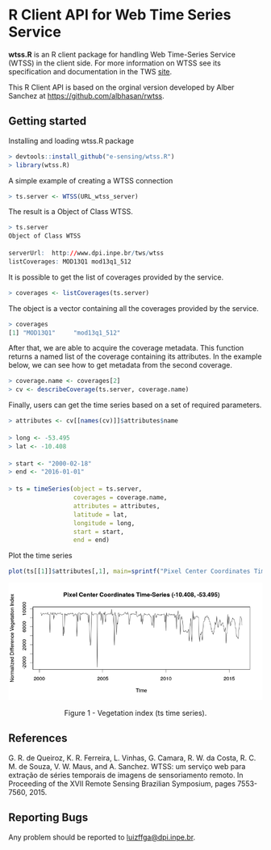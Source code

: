 # R Client API for Web Time Series Service

**wtss.R** is an R client package for handling Web Time-Series Service (WTSS) in the client side. For more information on WTSS see  its specification and documentation in the TWS [site](https://github.com/e-sensing/tws). 

This R Client API is based on the orginal version developed by Alber Sanchez at https://github.com/albhasan/rwtss.

## Getting started

Installing and loading wtss.R package

``` r
> devtools::install_github("e-sensing/wtss.R")
> library(wtss.R)
```

A simple example of creating a WTSS connection

``` r 
> ts.server <- WTSS(URL_wtss_server)
```

The result is a Object of Class WTSS. 

``` r
> ts.server
Object of Class WTSS

serverUrl:  http://www.dpi.inpe.br/tws/wtss 
listCoverages: MOD13Q1 mod13q1_512

```

It is possible to get the list of coverages provided by the service.

```r
> coverages <- listCoverages(ts.server)
```

The object is a vector containing all the coverages provided by the service. 

```r
> coverages
[1] "MOD13Q1"     "mod13q1_512"
```

After that, we are able to acquire the coverage metadata. This function returns a named list of the coverage containing its attributes. In the example below, we can see how to get metadata from the second coverage.

```r
> coverage.name <- coverages[2]
> cv <- describeCoverage(ts.server, coverage.name)
```

Finally, users can get the time series based on a set of required parameters.

```r
> attributes <- cv[[names(cv)]]$attributes$name

> long <- -53.495
> lat <- -10.408

> start <- "2000-02-18"
> end <- "2016-01-01"
  
> ts = timeSeries(object = ts.server, 
                  coverages = coverage.name, 
                  attributes = attributes, 
                  latitude = lat, 
                  longitude = long, 
                  start = start, 
                  end = end)
```

Plot the time series 

```r
plot(ts[[1]]$attributes[,1], main=sprintf("Pixel Center Coordinates Time-Series (%5.3f, %5.3f)", ts[[1]]$center_coordinate$latitude, ts[[1]]$center_coordinate$longitude), xlab="Time", ylab="Normalized Difference Vegetation Index")
```

<p align="center">
<img src="images/plot-ts-timeseries.png" alt="Figure 1 - Vegetation index (ts time series)."  />
<p class="caption" align="center">
Figure 1 - Vegetation index (ts time series).
</p>
</p>

## References

G. R. de Queiroz, K. R. Ferreira, L. Vinhas, G. Camara, R. W. da Costa, R. C. M. de Souza, V. W. Maus, and A. Sanchez. WTSS: um serviço web para extração de séries temporais de imagens de sensoriamento remoto. In Proceeding of the XVII Remote Sensing Brazilian Symposium, pages 7553-7560, 2015.

## Reporting Bugs

Any problem should be reported to luizffga@dpi.inpe.br.
